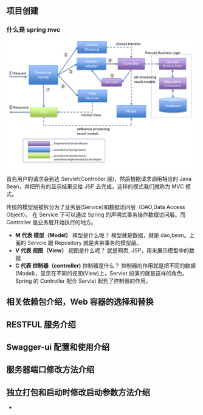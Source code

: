 ## 项目创建

### 什么是 spring mvc

![spring mvc](../pictures/springmvc.png)

首先用户的请求会到达 Servlet(Controller 层)，然后根据请求调用相应的 Java Bean，并把所有的显示结果交给 JSP 去完成，这样的模式我们就称为 MVC 模式。

传统的模型层被拆分为了业务层(Service)和数据访问层（DAO,Data Access Object）。 在 Service 下可以通过 Spring 的声明式事务操作数据访问层。而 Controller 是业务层开始执行的地方。

- **M 代表 模型（Model）**
  模型是什么呢？ 模型就是数据，就是 dao,bean。上面的 Servcie 跟 Repository 就是夹带事务的模型层。
- **V 代表 视图（View）**
  视图是什么呢？ 就是网页, JSP，用来展示模型中的数据
- **C 代表 控制器（controller)**
  控制器是什么？ 控制器的作用就是把不同的数据(Model)，显示在不同的视图(View)上，Servlet 扮演的就是这样的角色。Spring 的 Controller 配合 Servlet 起到了控制器的作用。

## 相关依赖包介绍，Web 容器的选择和替换

## RESTFUL 服务介绍

## Swagger-ui 配置和使用介绍

## 服务器端口修改方法介绍

## 独立打包和启动时修改启动参数方法介绍

- 